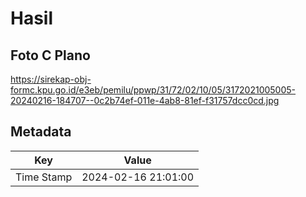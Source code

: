 # Hasil

## Foto C Plano

https://sirekap-obj-formc.kpu.go.id/e3eb/pemilu/ppwp/31/72/02/10/05/3172021005005-20240216-184707--0c2b74ef-011e-4ab8-81ef-f31757dcc0cd.jpg


## Metadata

| Key        | Value               |
| ---------- | ------------------- |
| Time Stamp | 2024-02-16 21:01:00 |



